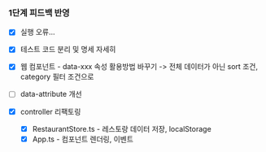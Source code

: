 ### 1단계 피드백 반영

- [x] 실행 오류...
- [x] 테스트 코드 분리 및 명세 자세히
- [x] 웹 컴포넌트 - data-xxx 속성 활용방법 바꾸기 -> 전체 데이터가 아닌 sort 조건, category 필터 조건으로

- [ ] data-attribute 개선
- [x] controller 리팩토링
  - [x] RestaurantStore.ts - 레스토랑 데이터 저장, localStorage
  - [x] App.ts - 컴포넌트 렌더링, 이벤트
